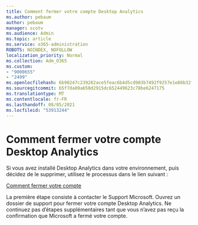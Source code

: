 ```yaml
---
title: Comment fermer votre compte Desktop Analytics
ms.author: pebaum
author: pebaum
manager: scotv
ms.audience: Admin
ms.topic: article
ms.service: o365-administration
ROBOTS: NOINDEX, NOFOLLOW
localization_priority: Normal
ms.collection: Adm_O365
ms.custom:
- "9000655"
- "2499"
ms.openlocfilehash: 6b90247c239282ace5feac6b4d5cd903b7492f9257e1e88b32f0716d0cd1c03f
ms.sourcegitcommit: b5f7da89a650d2915dc652449623c78be6247175
ms.translationtype: MT
ms.contentlocale: fr-FR
ms.lasthandoff: 08/05/2021
ms.locfileid: "53913244"
---
```

# <a name="how-to-close-your-desktop-analytics-account"></a>Comment fermer votre compte Desktop Analytics

Si vous avez installé Desktop Analytics dans votre environnement, puis décidez de le supprimer, utilisez le processus dans le lien suivant :

[Comment fermer votre compte](https://docs.microsoft.com/configmgr/desktop-analytics/account-close)

La première étape consiste à contacter le Support Microsoft. Ouvrez un dossier de support pour fermer votre compte Desktop Analytics. Ne continuez pas d’étapes supplémentaires tant que vous n’avez pas reçu la confirmation que Microsoft a fermé votre compte.